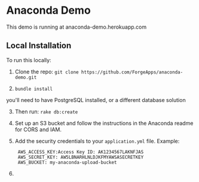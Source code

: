 # Anaconda Demo

This demo is running at anaconda-demo.herokuapp.com

## Local Installation

To run this locally:

1. Clone the repo: `git clone https://github.com/ForgeApps/anaconda-demo.git`

2. `bundle install`

you'll need to have PostgreSQL installed, or a different database solution

3. Then run: `rake db:create`

4. Set up an S3 bucket and follow the instructions in the Anaconda readme for CORS and IAM.

5. Add the security credentials to your `application.yml` file. Example:
    
        AWS_ACCESS_KEY:Access Key ID: AK1234567LAKNFJAS
        AWS_SECRET_KEY: AW5LBNARHLNLDJKFMYAWSASECRETKEY
        AWS_BUCKET: my-anaconda-upload-bucket

6. 
